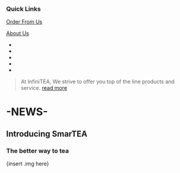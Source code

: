 ### Quick Links

[Order From Us](google.com)

[About Us](google.com)

-

-

-

-

-
> At InfiniTEA, We strive to offer you top of the line products and service.
[read more](google.com)

# -NEWS-
## Introducing SmarTEA 
### The better way to tea
{insert .img here}
